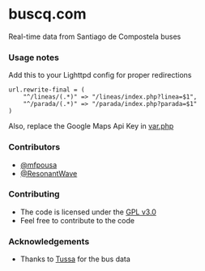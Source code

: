 # buscq.com
Real-time data from Santiago de Compostela buses

### Usage notes

Add this to your Lighttpd config for proper redirections

```
url.rewrite-final = (
    "^/lineas/(.*)" => "/lineas/index.php?linea=$1",
    "^/parada/(.*)" => "/parada/index.php?parada=$1"
)
```

Also, replace the Google Maps Api Key in [var.php](var.php)

### Contributors
 *  [@mfpousa](https://github.com/mfpousa)
 *  [@ResonantWave](https://github.com/ResonantWave)

### Contributing
 *  The code is licensed under the [GPL v3.0](LICENSE)
 *  Feel free to contribute to the code

### Acknowledgements
 * Thanks to [Tussa](http://tussa.org) for the bus data

